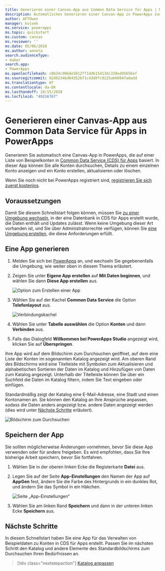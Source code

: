```yaml
---
title: Generieren einer Canvas-App aus Common Data Service für Apps | Microsoft-Dokumentation
description: Automatisches Generieren einer Canvas-App in PowerApps zum Verwalten von Daten in Common Data Service für Apps
author: AFTOwen
manager: kvivek
ms.service: powerapps
ms.topic: quickstart
ms.custom: canvas
ms.reviewer: ''
ms.date: 05/06/2018
ms.author: anneta
search.audienceType:
- maker
search.app:
- PowerApps
ms.openlocfilehash: c8b24c9064e5012ff1ddb15d13dc338ed9565bef
ms.sourcegitcommit: 02d0234bd84352bf1c43d0fc9225ab60947a0add
ms.translationtype: HT
ms.contentlocale: da-DK
ms.lasthandoff: 10/15/2018
ms.locfileid: "49316767"
---
```

# <a name="generate-a-canvas-app-from-common-data-service-for-apps-in-powerapps"></a>Generieren einer Canvas-App aus Common Data Service für Apps in PowerApps

Generieren Sie automatisch eine Canvas-App in PowerApps, die auf einer Liste von Beispielkonten in [Common Data Service (CDS) für Apps](../common-data-service/data-platform-intro.md) basiert. In dieser App können Sie alle Konten durchsuchen, Details zu einem einzelnen Konto anzeigen und ein Konto erstellen, aktualisieren oder löschen.

Wenn Sie noch nicht bei PowerApps registriert sind, [registrieren Sie sich zuerst kostenlos](https://web.powerapps.com?utm_source=padocs&utm_medium=linkinadoc&utm_campaign=referralsfromdoc).

## <a name="prerequisites"></a>Voraussetzungen

Damit Sie diesem Schnellstart folgen können, müssen Sie [zu einer Umgebung wechseln](working-with-environments.md), in der eine Datenbank in CDS für Apps erstellt wurde, die Daten enthält und Updates zulässt. Wenn keine Umgebung dieser Art vorhanden ist, und Sie über Administratorrechte verfügen, können Sie [eine Umgebung erstellen](../../administrator/environments-administration.md#create-an-environment), die diese Anforderungen erfüllt.

## <a name="generate-an-app"></a>Eine App generieren

1. Melden Sie sich bei [PowerApps](https://web.powerapps.com?utm_source=padocs&utm_medium=linkinadoc&utm_campaign=referralsfromdoc) an, und wechseln Sie gegebenenfalls die Umgebung, wie weiter oben in diesem Thema erläutert.

1. Zeigen Sie unter **Eigene App erstellen** auf **Mit Daten beginnen**, und wählen Sie dann **Diese App erstellen** aus.

    ![Option zum Erstellen einer App](./media/data-platform-create-app/start-from-data.png)

1. Wählen Sie auf der Kachel **Common Data Service** die Option **Telefonlayout** aus.

    ![Verbindungskachel](./media/data-platform-create-app/connection-tile.png)

1. Wählen Sie unter **Tabelle auswählen** die Option **Konten** und dann **Verbinden** aus.

1. Falls das Dialogfeld **Willkommen bei PowerApps Studio** angezeigt wird, klicken Sie auf **Überspringen**.

Ihre App wird auf dem Bildschirm zum Durchsuchen geöffnet, auf dem eine Liste der Konten im sogenannten Katalog angezeigt wird. Am oberen Rand des Bildschirms wird eine Titelleiste mit Symbolen zum Aktualisieren und alphabetischen Sortieren der Daten im Katalog und Hinzufügen von Daten zum Katalog angezeigt. Unterhalb der Titelleiste können Sie über ein Suchfeld die Daten im Katalog filtern, indem Sie Text eingeben oder einfügen. 

Standardmäßig zeigt der Katalog eine E-Mail-Adresse, eine Stadt und einen Kontonamen an. Sie können den Katalog an Ihre Ansprüche anpassen, sodass die Daten anders angezeigt bzw. andere Daten angezeigt werden (dies wird unter [Nächste Schritte](data-platform-create-app.md#next-steps) erläutert).

![Bildschirm zum Durchsuchen](./media/data-platform-create-app/browse-screen.png)

## <a name="save-the-app"></a>Speichern der App
Sie sollten möglicherweise Änderungen vornehmen, bevor Sie diese App verwenden oder für andere freigeben. Es wird empfohlen, dass Sie Ihre bisherige Arbeit speichern, bevor Sie fortfahren.

1. Wählen Sie in der oberen linken Ecke die Registerkarte **Datei** aus.

1. Legen Sie auf der Seite **App-Einstellungen** den Namen der App auf **AppGen** fest, ändern Sie die Farbe des Hintergrunds in ein dunkles Rot, und ändern Sie das Symbol in ein Häkchen.

    ![Seite „App-Einstellungen“](./media/data-platform-create-app/app-settings.png)

1. Wählen Sie am linken Rand **Speichern** und dann in der unteren linken Ecke **Speichern** aus.

## <a name="next-steps"></a>Nächste Schritte
In diesem Schnellstart haben Sie eine App für das Verwalten von Beispieldaten zu Konten in CDS für Apps erstellt. Passen Sie im nächsten Schritt den Katalog und andere Elemente des Standardbildschirms zum Durchsuchen Ihren Bedürfnissen an.

> [!div class="nextstepaction"]
> [Katalog anpassen](customize-layout-sharepoint.md)
